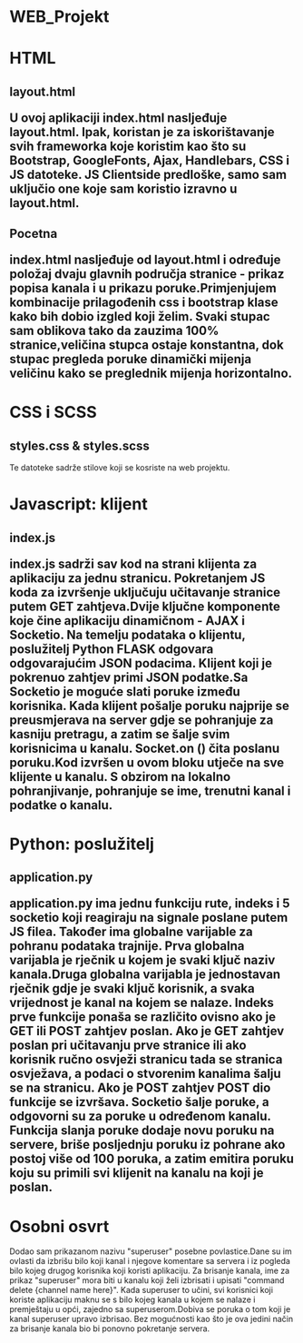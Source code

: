 # WEB_Projekt

<H1> HTML </ h1>

<H2> layout.html </ h2>
<P>
  U ovoj aplikaciji index.html nasljeđuje layout.html. Ipak, koristan je za iskorištavanje svih frameworka koje koristim
kao što su Bootstrap, GoogleFonts, Ajax, Handlebars, CSS i JS datoteke.
JS Clientside predloške, samo sam uključio one koje sam koristio izravno u layout.html.
</ P>

<H2> Pocetna </ h2>
<P>
index.html nasljeđuje od layout.html i određuje položaj dvaju glavnih područja stranice - prikaz popisa kanala i
u prikazu poruke.Primjenjujem kombinacije prilagođenih css i bootstrap klase kako bih dobio izgled koji želim.
Svaki stupac sam oblikova tako da zauzima 100% stranice,veličina stupca ostaje konstantna, dok
stupac pregleda poruke dinamički mijenja veličinu kako se preglednik mijenja horizontalno.
</ P>

<h1> CSS i SCSS </h1>
<h2> styles.css & styles.scss </h2>
<p> Te datoteke sadrže stilove koji se kosriste na web projektu. </p>

<h1> Javascript: klijent </h1>
<H2> index.js </ h2>
<p> index.js sadrži sav kod na strani klijenta za aplikaciju za jednu stranicu.
Pokretanjem JS koda za izvršenje uključuju učitavanje stranice putem GET zahtjeva.Dvije ključne komponente koje čine aplikaciju dinamičnom - AJAX i Socketio. Na temelju podataka o klijentu, poslužitelj Python FLASK odgovara odgovarajućim JSON podacima.
Klijent koji je pokrenuo zahtjev primi JSON podatke.Sa Socketio je moguće slati poruke između korisnika. Kada klijent pošalje poruku
najprije se preusmjerava na server gdje se pohranjuje za kasniju pretragu, a zatim se šalje svim korisnicima u kanalu.
Socket.on () čita poslanu poruku.Kod izvršen u ovom bloku utječe na sve klijente u kanalu.
S obzirom na lokalno pohranjivanje, pohranjuje se ime, trenutni kanal i podatke o kanalu.
</ P>



<h1> Python: poslužitelj </h1>
<H2> application.py </ h2>
<p> application.py ima jednu funkciju rute, indeks i 5 socketio koji reagiraju na signale poslane putem JS filea. Također ima globalne varijable za pohranu podataka trajnije. Prva globalna varijabla je rječnik u kojem je svaki ključ naziv kanala.Druga globalna varijabla je jednostavan rječnik
gdje je svaki ključ korisnik, a svaka vrijednost je kanal na kojem se nalaze. Indeks prve funkcije ponaša se različito ovisno
ako je GET ili POST zahtjev poslan. Ako je GET zahtjev poslan pri učitavanju prve stranice ili ako korisnik ručno osvježi
stranicu tada se stranica osvježava, a podaci o stvorenim kanalima šalju se na stranicu. Ako je POST zahtjev  POST dio funkcije se
izvršava. Socketio šalje poruke, a odgovorni su za poruke u određenom kanalu.
Funkcija slanja poruke dodaje novu poruku na servere, briše posljednju poruku iz pohrane ako postoj
više od 100 poruka, a zatim emitira poruku koju su primili svi klijenit na kanalu na koji je poslan.



<h1>Osobni osvrt  </h1>
<p> Dodao sam prikazanom nazivu "superuser" posebne povlastice.Dane su im ovlasti da izbrišu bilo koji kanal i njegove komentare sa servera i iz pogleda bilo kojeg drugog korisnika koji koristi aplikaciju. Za brisanje kanala,
ime za prikaz "superuser" mora biti u kanalu koji želi izbrisati i upisati "command delete {channel name here}".
Kada superuser to učini, svi korisnici koji koriste aplikaciju maknu se s bilo kojeg kanala u kojem se nalaze i premještaju u opći, zajedno sa superuserom.Dobiva se poruka o tom koji je kanal superuser upravo izbrisao. Bez
mogućnosti kao što je ova jedini način za brisanje kanala bio bi ponovno pokretanje servera.
</ P>
